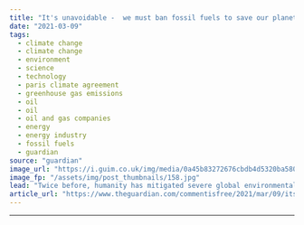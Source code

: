 ```yaml
---
title: "It's unavoidable -  we must ban fossil fuels to save our planet. Here's how we do it | Roland Geyer"
date: "2021-03-09"
tags: 
  - climate change
  - climate change
  - environment
  - science
  - technology
  - paris climate agreement
  - greenhouse gas emissions
  - oil
  - oil
  - oil and gas companies
  - energy
  - energy industry
  - fossil fuels
  - guardian
source: "guardian"
image_url: "https://i.guim.co.uk/img/media/0a45b83272676cbdb4d5320ba580106e6af4fa15/0_11_3500_2101/master/3500.jpg?width=460&quality=85&auto=format&fit=max&s=4901843e56f3d171b14245fb11330576"
image_fp: "/assets/img/post_thumbnails/158.jpg"
lead: "Twice before, humanity has mitigated severe global environmental threats. In both cases we did this not with ‘cap and trade’ systems, taxes, or offsets, but with bansTime is running out to meet the goals of the Paris Agreement and avoid catastrophic ..."
article_url: "https://www.theguardian.com/commentisfree/2021/mar/09/its-unavoidable-we-must-ban-fossil-fuels-to-save-our-planet-heres-how-we-do-it"
---
```


---
